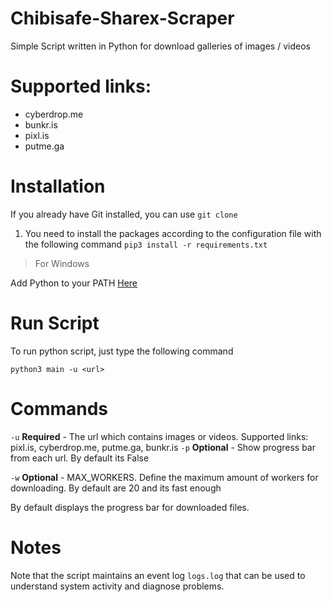 # Chibisafe-Sharex-Scraper

Simple Script written in Python for download galleries of images / videos

# Supported links:

* cyberdrop.me 
* bunkr.is 
* pixl.is 
* putme.ga

# Installation

If you already have Git installed, you can use `git clone`
1. You need to install the packages according to the configuration file with the following command `pip3 install -r requirements.txt`

> For Windows

Add Python to your PATH [Here](https://docs.python.org/3/using/windows.html)

# Run Script

To run python script, just type the following command

`python3 main -u <url>`

# Commands

`-u` **Required** - The url which contains images or videos. Supported links: pixl.is, cyberdrop.me, putme.ga, bunkr.is 
`-p` **Optional** -  Show progress bar from each url. By default its False

`-w` **Optional** - MAX_WORKERS. Define the maximum amount of workers for downloading. By default are 20 and its fast enough

By default displays the progress bar for downloaded files.

# Notes

Note that the script maintains an event log `logs.log` that can be used to understand system activity and diagnose problems.





